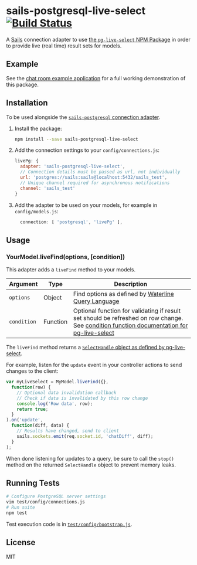 # sails-postgresql-live-select [![Build Status](https://travis-ci.org/numtel/sails-postgresql-live-select.svg?branch=master)](https://travis-ci.org/numtel/sails-postgresql-live-select)

A [Sails](http://sailsjs.org) connection adapter to use [the `pg-live-select` NPM Package](https://github.com/numtel/pg-live-select) in order to provide live (real time) result sets for models.

## Example

See the [chat room example application](https://github.com/numtel/sails-postgresql-live-select-chat-example) for a full working demonstration of this package.

## Installation

To be used alongside the [`sails-postgresql` connection adapter](https://github.com/balderdashy/sails-postgresql).

1. Install the package:

    ```bash
    npm install --save sails-postgresql-live-select
    ```

2. Add the connection settings to your `config/connections.js`:

    ```javascript
    livePg: {
      adapter: 'sails-postgresql-live-select',
      // Connection details must be passed as url, not individually
      url: 'postgres://sails:sails@localhost:5432/sails_test',
      // Unique channel required for asynchronous notifications
      channel: 'sails_test'
    }
    ```

3. Add the adapter to be used on your models, for example in `config/models.js`:

    ```javascript
      connection: [ 'postgresql', 'livePg' ],
    ```

## Usage

### YourModel.liveFind(options, [condition])

This adapter adds a `liveFind` method to your models.

Argument | Type | Description
----------|------|-----------
`options` | Object | Find options as defined by [Waterline Query Language](http://sailsjs.org/documentation/concepts/models-and-orm/query-language)
`condition` | Function | Optional function for validating if result set should be refreshed on row change. See [condition function documentation for pg-live-select](https://github.com/numtel/pg-live-select#trigger-object-definitions)

The `liveFind` method returns a [`SelectHandle` object as defined by pg-live-select](https://github.com/numtel/pg-live-select#selecthandle-class).

For example, listen for the `update` event in your controller actions to send changes to the client:

```javascript
var myLiveSelect = MyModel.liveFind({},
  function(row) {
    // Optional data invalidation callback
    // Check if data is invalidated by this row change
    console.log('Row data', row);
    return true;
  }
).on('update',
  function(diff, data) {
    // Results have changed, send to client
    sails.sockets.emit(req.socket.id, 'chatDiff', diff);
  }
);
```

When done listening for updates to a query, be sure to call the `stop()` method on the returned `SelectHandle` object to prevent memory leaks.

## Running Tests

```bash
# Configure PostgreSQL server settings
vim test/config/connections.js
# Run suite
npm test
```

Test execution code is in [`test/config/bootstrap.js`](test/config/bootstrap.js).

## License

MIT
